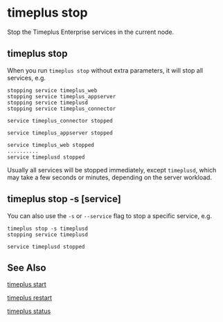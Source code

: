 # timeplus stop
Stop the Timeplus Enterprise services in the current node.

## timeplus stop
When you run `timeplus stop` without extra parameters, it will stop all services, e.g.
```
stopping service timeplus_web
stopping service timeplus_appserver
stopping service timeplusd
stopping service timeplus_connector

service timeplus_connector stopped

service timeplus_appserver stopped

service timeplus_web stopped
..........
service timeplusd stopped
```
Usually all services will be stopped immediately, except `timeplusd`, which may take a few seconds or minutes, depending on the server workload.

## timeplus stop -s [service]
You can also use the `-s` or `--service` flag to stop a specific service, e.g.
```
timeplus stop -s timeplusd
stopping service timeplusd

service timeplusd stopped
```
## See Also
[timeplus start](cli-start)

[timeplus restart](cli-restart)

[timeplus status](cli-status)
